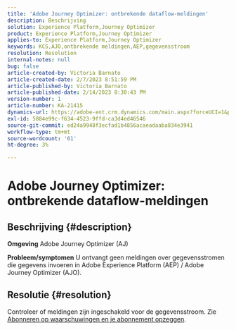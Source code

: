 ```yaml
---
title: 'Adobe Journey Optimizer: ontbrekende dataflow-meldingen'
description: Beschrijving
solution: Experience Platform,Journey Optimizer
product: Experience Platform,Journey Optimizer
applies-to: Experience Platform,Journey Optimizer
keywords: KCS,AJO,ontbrekende meldingen,AEP,gegevensstroom
resolution: Resolution
internal-notes: null
bug: false
article-created-by: Victoria Barnato
article-created-date: 2/7/2023 8:51:59 PM
article-published-by: Victoria Barnato
article-published-date: 2/14/2023 8:30:43 PM
version-number: 1
article-number: KA-21415
dynamics-url: https://adobe-ent.crm.dynamics.com/main.aspx?forceUCI=1&pagetype=entityrecord&etn=knowledgearticle&id=3475a73e-29a7-ed11-aad1-6045bd0065f9
exl-id: 5884e99c-f634-4523-9ffd-ca3d4ed46546
source-git-commit: ed24a9948f3ecfad1b4856acaeadaaba834e3941
workflow-type: tm+mt
source-wordcount: '61'
ht-degree: 3%

---
```


# Adobe Journey Optimizer: ontbrekende dataflow-meldingen

## Beschrijving {#description}

<b>Omgeving</b>
Adobe Journey Optimizer (AJ)


<b>Probleem/symptomen</b>
U ontvangt geen meldingen over gegevensstromen die gegevens invoeren in Adobe Experience Platform (AEP) / Adobe Journey Optimizer (AJO).


## Resolutie {#resolution}


Controleer of meldingen zijn ingeschakeld voor de gegevensstroom. Zie [Abonneren op waarschuwingen en je abonnement opzeggen](https://experienceleague.adobe.com/docs/experience-platform/sources/ui-tutorials/alerts.html?lang=en#subscribe-and-unsubscribe-to-alerts).
